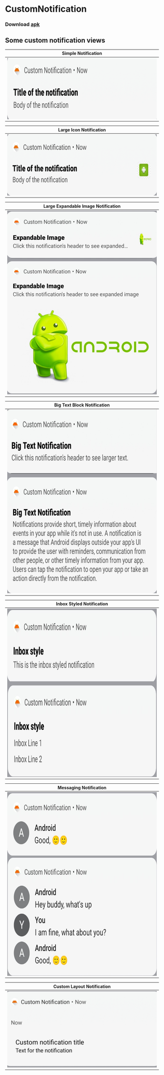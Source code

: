 # CustomNotification
### Download [apk](https://github.com/Coder481/CustomNotification/releases/download/v1.0/app-debug.apk)

## Some custom notification views


|Simple Notification |
:--------------------:|
| <img src ="https://github.com/Coder481/CDN/blob/main/2021/08/03-07-46-20-simple.jpg" width="650" height="200" /> |

|Large Icon Notification |
:--------------------:|
| <img src ="https://github.com/Coder481/CDN/blob/main/2021/08/03-07-53-21-large_icon.jpg" width="650" height="200" /> |


|Large Expandable Image Notification |
:--------------------:|
| <img src ="https://github.com/Coder481/CDN/blob/main/2021/08/03-08-02-02-exp_img.jpg" width="650" height="600" /> |



|Big Text Block Notification |
:--------------------:|
| <img src ="https://github.com/Coder481/CDN/blob/main/2021/08/03-07-59-49-big_text.jpg" width="650" height="600" /> |


|Inbox Styled Notification |
:--------------------:|
| <img src ="https://github.com/Coder481/CDN/blob/main/2021/08/03-08-07-40-inbox_style.jpg" width="650" height="550" /> |


|Messaging Notification |
:--------------------:|
| <img src ="https://github.com/Coder481/CDN/blob/main/2021/08/03-08-25-30-messaging_style.jpg" width="650" height="600" /> |


|Custom Layout Notification |
:--------------------:|
| <img src ="https://github.com/Coder481/CDN/blob/main/2021/08/03-08-31-23-custom_layout.jpg" width="650" height="250" /> |
